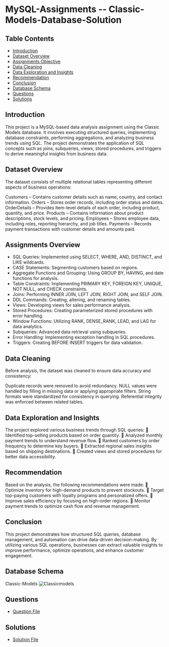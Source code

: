 # MySQL-Assignments -- Classic-Models-Database-Solution

## Table Contents
- [Introduction](#Introduction)
- [Dataset Overview](#Dataset-Overview)
- [Assignments Objective](#Assignments-Overview)
- [Data Cleaning](#DataCleaning)
- [Data Exploration and Insights](#Data-Exploration-and-Insights)
- [Recommendation](#Recommendation)
- [Conclusion](#Conclusion)
- [Database Schema](#Database-Schema)
- [Questions](#Questions)
- [Solutions](#Solutions)


## Introduction
This project is a MySQL-based data analysis assignment using the Classic Models database. It involves executing structured queries, implementing database constraints, performing aggregations, and analyzing business trends using SQL. The project demonstrates the application of SQL concepts such as joins, subqueries, views, stored procedures, and triggers to derive meaningful insights from business data.

## Dataset Overview
The dataset consists of multiple relational tables representing different aspects of business operations:

Customers – Contains customer details such as name, country, and contact information.
Orders – Stores order records, including order status and dates.
OrderDetails – Provides item-level details of each order, including product, quantity, and price.
Products – Contains information about product descriptions, stock levels, and pricing.
Employees – Stores employee data, including roles, reporting hierarchy, and job titles.
Payments – Records payment transactions with customer details and amounts paid.

## Assignments Overview
* SQL Queries: Implemented using SELECT, WHERE, AND, DISTINCT, and LIKE wildcards.
* CASE Statements: Segmenting customers based on regions.
* Aggregate Functions and Grouping: Using GROUP BY, HAVING, and date functions for analysis.
* Table Constraints: Implementing PRIMARY KEY, FOREIGN KEY, UNIQUE, NOT NULL, and CHECK constraints.
* Joins: Performing INNER JOIN, LEFT JOIN, RIGHT JOIN, and SELF JOIN.
* DDL Commands: Creating, altering, and renaming tables.
* Views: Developing views for sales performance analysis.
* Stored Procedures: Creating parameterized stored procedures with error handling.
* Window Functions: Utilizing RANK, DENSE_RANK, LEAD, and LAG for data analytics.
* Subqueries: Advanced data retrieval using subqueries.
* Error Handling: Implementing exception handling in SQL procedures.
* Triggers: Creating BEFORE INSERT triggers for data validation.

## Data Cleaning
Before analysis, the dataset was cleaned to ensure data accuracy and consistency:

Duplicate records were removed to avoid redundancy.
NULL values were handled by filling in missing data or applying appropriate filters.
String formats were standardized for consistency in querying.
Referential integrity was enforced between related tables.

## Data Exploration and Insights
The project explored various business trends through SQL queries:
📌 Identified top-selling products based on order quantity.
📌 Analyzed monthly payment trends to understand revenue flow.
📌 Ranked customers by order frequency to determine key buyers.
📌 Extracted regional sales insights based on shipping destinations.
📌 Created views and stored procedures for better data accessibility.

## Recommendation
Based on the analysis, the following recommendations were made:
🔹 Optimize inventory for high-demand products to prevent stockouts.
🔹 Target top-paying customers with loyalty programs and personalized offers.
🔹 Improve sales efficiency by focusing on high-order regions.
🔹 Monitor payment trends to optimize cash flow and revenue management.

## Conclusion
This project demonstrates how structured SQL queries, database management, and automation can drive data-driven decision-making. By utilizing various SQL operations, businesses can extract valuable insights to improve performance, optimize operations, and enhance customer engagement.

## Database Schema
Classic-Models
![Classicmodels](https://github.com/user-attachments/assets/12f0a9ca-8d4e-4f27-9ed3-c1e14fd411a6)

## Questions
- <a href = "https://github.com/sitanshusingh/MySQL-Assignments---Classic-Models-Database-Solution/blob/main/MYSQL%20questions.docx">Question File</a>

## Solutions
- <a href = "https://github.com/sitanshusingh/MySQL-Assignments---Classic-Models-Database-Solution/blob/main/Solution.sql">Solution File</a>

